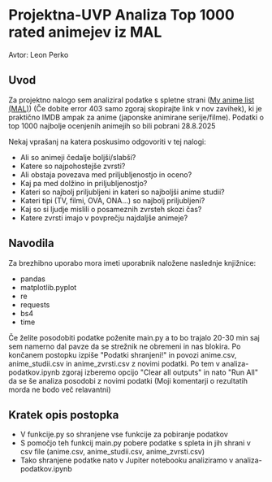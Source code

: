 # Projektna-UVP Analiza Top 1000 rated animejev iz MAL
Avtor: Leon Perko
## Uvod
Za projektno nalogo sem analiziral podatke s spletne strani ([My anime list (MAL)](https://myanimelist.net/)) (Če dobite error 403 samo zgoraj skopirajte link v nov zavihek), ki je praktično IMDB ampak za anime (japonske animirane serije/filme). Podatki o top 1000 najbolje ocenjenih animejih so bili pobrani 28.8.2025

Nekaj vprašanj na katera poskusimo odgovoriti v tej nalogi:
- Ali so animeji čedalje boljši/slabši?
- Katere so najpohostejše zvrsti?
- Ali obstaja povezava med priljubljenostjo in oceno?
- Kaj pa med dolžino in priljubljenostjo?
- Kateri so najbolj priljubljeni in kateri so najboljši anime studii?
- Kateri tipi (TV, filmi, OVA, ONA...) so najbolj priljubljeni?
- Kaj so si ljudje mislili o posameznih zvrsteh skozi čas?
- Katere zvrsti imajo v povprečju najdaljše animeje?

## Navodila
Za brezhibno uporabo mora imeti uporabnik naložene naslednje knjižnice:
- pandas
- matplotlib.pyplot
- re
- requests
- bs4
- time

Če želite posodobiti podatke poženite main.py a to bo trajalo 20-30 min saj sem namerno dal pavze da se strežnik ne obremeni in nas blokira. Po končanem postopku izpiše "Podatki shranjeni!" in povozi anime.csv, anime_studii.csv in anime_zvrsti.csv z novimi podatki. Po tem v analiza-podatkov.ipynb zgoraj izberemo opcijo "Clear all outputs" in nato "Run All" da se še analiza posodobi z novimi podatki (Moji komentarji o rezultatih morda ne bodo več relavantni)
## Kratek opis postopka
- V funkcije.py so shranjene vse funkcije za pobiranje podatkov
- S pomočjo teh funkcij main.py pobere podatke s spleta in jih shrani v csv file (anime.csv, anime_studii.csv, anime_zvrsti.csv)
- Tako shranjene podatke nato v Jupiter notebooku analiziramo v analiza-podatkov.ipynb